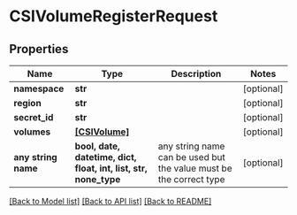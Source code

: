# CSIVolumeRegisterRequest


## Properties
Name | Type | Description | Notes
------------ | ------------- | ------------- | -------------
**namespace** | **str** |  | [optional] 
**region** | **str** |  | [optional] 
**secret_id** | **str** |  | [optional] 
**volumes** | [**[CSIVolume]**](CSIVolume.md) |  | [optional] 
**any string name** | **bool, date, datetime, dict, float, int, list, str, none_type** | any string name can be used but the value must be the correct type | [optional]

[[Back to Model list]](../README.md#documentation-for-models) [[Back to API list]](../README.md#documentation-for-api-endpoints) [[Back to README]](../README.md)


